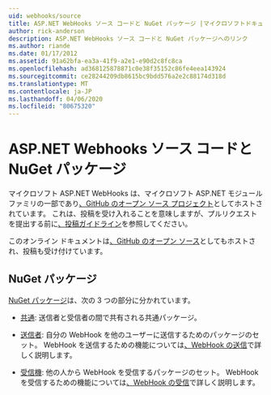 ```yaml
---
uid: webhooks/source
title: ASP.NET WebHooks ソース コードと NuGet パッケージ |マイクロソフトドキュメント
author: rick-anderson
description: ASP.NET WebHooks ソース コードと NuGet パッケージへのリンク
ms.author: riande
ms.date: 01/17/2012
ms.assetid: 91a62bfa-ea3a-41f9-a2e1-e90d2c8fc8ca
ms.openlocfilehash: ad368125878871c0e38f35152c86fe4eea143924
ms.sourcegitcommit: ce28244209db8615bc9bdd576a2e2c88174d318d
ms.translationtype: MT
ms.contentlocale: ja-JP
ms.lasthandoff: 04/06/2020
ms.locfileid: "80675320"
---
```

# <a name="aspnet-webhooks-source-code-and-nuget-packages"></a>ASP.NET Webhooks ソース コードと NuGet パッケージ

マイクロソフト ASP.NET WebHooks は、マイクロソフト ASP.NET モジュール ファミリの一部であり[、GitHub のオープン ソース プロジェクト](https://github.com/aspnet/WebHooks)としてホストされています。 これは、投稿を受け入れることを意味しますが、プルリクエストを提出する前に[、投稿ガイドライン](https://github.com/aspnet/Home/blob/master/CONTRIBUTING.md)を参照してください。

このオンライン ドキュメントは[、GitHub のオープン ソース](http://docs.asp.net/en/latest/contribute/style-guide.html#style-guide)としてもホストされ、投稿も受け付けています。

## <a name="nuget-packages"></a>NuGet パッケージ

[NuGet パッケージ](https://nuget.org/packages?q=Microsoft.AspNet.WebHooks)は、次の 3 つの部分に分かれています。

* [共通](https://www.nuget.org/packages?q=Microsoft.AspNet.WebHooks.Common): 送信者と受信者の間で共有される共通パッケージ。

* [送信者](https://www.nuget.org/packages?q=Microsoft.AspNet.WebHooks.Custom): 自分の WebHook を他のユーザーに送信するためのパッケージのセット。 WebHook を送信するための機能については[、WebHook の送信](sending/senders.md)で詳しく説明します。

* [受信機](https://www.nuget.org/packages?q=Microsoft.AspNet.WebHooks.Receivers): 他の人から WebHook を受信するパッケージのセット。 WebHook を受信するための機能については[、WebHook の受信](receiving/index.md)で詳しく説明します。

